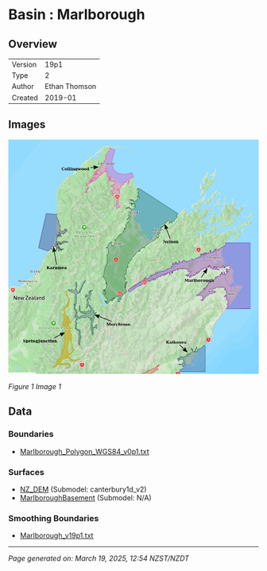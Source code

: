 # Basin : Marlborough

## Overview
|         |                     |
|---------|---------------------|
| Version | 19p1           |
| Type    | 2        |
| Author  | Ethan Thomson            |
| Created | 2019-01           |


## Images
![](../images/basins/SI_north.png)

*Figure 1 Image 1*


## Data
### Boundaries
- [Marlborough_Polygon_WGS84_v0p1.txt](../../velocity_modelling/Data/SI_BASINS/Marlborough_Polygon_WGS84_v0p1.txt)

### Surfaces
- [NZ_DEM](../../velocity_modelling/Data/DEM/NZ_DEM_HD.in) (Submodel: canterbury1d_v2)
- [MarlboroughBasement](../../velocity_modelling/Data/SI_BASINS/Marlborough_Basement_WGS84_v0p1.in) (Submodel: N/A)

### Smoothing Boundaries
- [Marlborough_v19p1.txt](../../velocity_modelling/Data/Boundaries/Smoothing/Marlborough_v19p1.txt)

---
*Page generated on: March 19, 2025, 12:54 NZST/NZDT*
